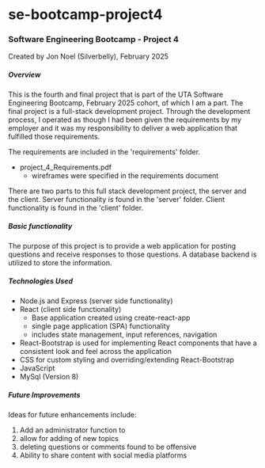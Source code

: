 # se-bootcamp-project4

### Software Engineering Bootcamp - Project 4

Created by Jon Noel (Silverbelly), February 2025

##### Overview

This is the fourth and final project that is part of the UTA Software Engineering Bootcamp,
February 2025 cohort, of which I am a part. The final project is a full-stack development
project. Through the development process, I operated as though I had been given the requirements
by my employer and it was my responsibility to deliver a web application that fulfilled those
requirements.

The requirements are included in the 'requirements' folder.

- project_4_Requirements.pdf
  - wireframes were specified in the requirements document

There are two parts to this full stack development project, the server and the client. 
Server functionality is found in the 'server' folder. 
Client functionality is found in the 'client' folder.

##### Basic functionality

The purpose of this project is to provide a web application for posting questions and 
receive responses to those questions.  A database backend is utilized to store the information.

##### Technologies Used

- Node.js and Express (server side functionality)
- React (client side functionality)
  - Base application created using create-react-app
  - single page application (SPA) functionality
  - includes state management, input references, navigation
- React-Bootstrap is used for implementing React components that have a consistent look and feel across the application
- CSS for custom styling and overriding/extending React-Bootstrap
- JavaScript
- MySql (Version 8)

##### Future Improvements

Ideas for future enhancements include:
1. Add an administrator function to
  1. allow for adding of new topics
  2. deleting questions or comments found to be offensive
2. Ability to share content with social media platforms


